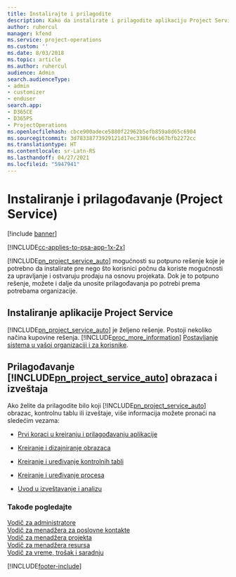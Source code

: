 ```yaml
---
title: Instalirajte i prilagodite
description: Kako da instalirate i prilagodite aplikaciju Project Service
author: ruhercul
manager: kfend
ms.service: project-operations
ms.custom: ''
ms.date: 8/03/2018
ms.topic: article
ms.author: ruhercul
audience: Admin
search.audienceType:
- admin
- customizer
- enduser
search.app:
- D365CE
- D365PS
- ProjectOperations
ms.openlocfilehash: cbce900adece5880f22962b5efb859a8d65c6904
ms.sourcegitcommit: 3d78338773929121d17ec3386f6cb67bfb2272cc
ms.translationtype: HT
ms.contentlocale: sr-Latn-RS
ms.lasthandoff: 04/27/2021
ms.locfileid: "5947941"
---
```

# <a name="install-and-customize-project-service"></a>Instaliranje i prilagođavanje (Project Service)

[!include [banner](../includes/psa-now-project-operations.md)]

[!INCLUDE[cc-applies-to-psa-app-1x-2x](../includes/cc-applies-to-psa-app-1x-2x.md)]

[!INCLUDE[pn_project_service_auto](../includes/pn-project-service-auto.md)] mogućnosti su potpuno rešenje koje je potrebno da instalirate pre nego što korisnici počnu da koriste mogućnosti za upravljanje i ostvaruju prodaju na osnovu projekata. Dok je to potpuno rešenje, možete i dalje da unosite prilagođavanja po potrebi prema potrebama organizacije.  
<!-- TODO: I expect to find the information on how to get and install this here. Please find that and add it here. Same for Project Service.--> 
  
## <a name="install-project-service"></a>Instaliranje aplikacije Project Service  
 [!INCLUDE[pn_project_service_auto](../includes/pn-project-service-auto.md)] je željeno rešenje. Postoji nekoliko načina kupovine rešenja. [!INCLUDE[proc_more_information](../includes/proc-more-information.md)] [Postavljanje sistema u vašoj organizaciji i za korisnike](/dynamics365/customerengagement/on-premises/admin/onboard-your-organization-and-users-to-dynamics-365-online).  
  
## <a name="customize-pn_project_service_auto-forms-and-reports"></a>Prilagođavanje [!INCLUDE[pn_project_service_auto](../includes/pn-project-service-auto.md)] obrazaca i izveštaja  
 Ako želite da prilagodite bilo koji [!INCLUDE[pn_project_service_auto](../includes/pn-project-service-auto.md)] obrazac, kontrolnu tablu ili izveštaje, više informacija možete pronaći na sledećim vezama:  
  
- [Prvi koraci u kreiranju i prilagođavanju aplikacije](/dynamics365/customerengagement/on-premises/customize/getting-started-customization)  
  
- [Kreiranje i dizajniranje obrazaca](/dynamics365/customerengagement/on-premises/customize/create-design-forms)  
  
- [Kreiranje i uređivanje kontrolnih tabli](/dynamics365/customerengagement/on-premises/customize/create-edit-dashboards)  
  
- [Kreiranje i uređivanje procesa](/dynamics365/customerengagement/on-premises/customize/guide-staff-through-common-tasks-processes)  
  
- [Uvod u izveštavanje i analizu](/dynamics365/customerengagement/on-premises/analytics/reporting-analytics-with-dynamics-365)  
  
### <a name="see-also"></a>Takođe pogledajte  
 [Vodič za administratore](../psa/admin-guide.md)   
 [Vodič za menadžera za poslovne kontakte](../psa/account-manager-guide.md)   
 [Vodič za menadžera projekta](../psa/project-manager-guide.md)   
 [Vodič za menadžera resursa](../psa/resource-manager-guide.md)   
 [Vodič za vreme, trošak i saradnju](../psa/time-expense-collaboration-guide.md)


[!INCLUDE[footer-include](../includes/footer-banner.md)]